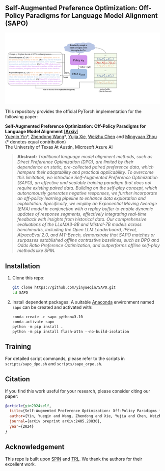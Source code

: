 ## Self-Augmented Preference Optimization: Off-Policy Paradigms for Language Model Alignment (SAPO)

![teaser](./assets/teaser.png)

This repository provides the official PyTorch implementation for the following paper:

**Self-Augmented Preference Optimization: Off-Policy Paradigms for Language Model Alignment** [[**Arxiv**]](https://arxiv.org/abs/2405.20830) <br> 
[Yueqin Yin](https://scholar.google.com/citations?user=HhEo-1cAAAAJ&hl=zh-CN)\*, [Zhendong Wang](https://scholar.google.com/citations?user=lRiIjhcAAAAJ&hl=en)\*, [Yujia Xie](https://scholar.google.com/citations?hl=en&user=r2FiAE4AAAAJ&view_op=list_works&sortby=pubdate), [Weizhu Chen](http://scholar.google.com/citations?user=LG_E-4EAAAAJ&hl=zh-CN) and [Mingyuan Zhou](https://mingyuanzhou.github.io/)<br>
(* denotes equal contribution)<br>
The University of Texas At Austin, Microsoft Azure AI<br>
> **Abstract:** *Traditional language model alignment methods, such as Direct Preference Optimization (DPO), are limited by their dependence on static, pre-collected paired preference data, which hampers their adaptability and practical applicability. To overcome this limitation, we introduce Self-Augmented Preference Optimization (SAPO), an effective and scalable training paradigm that does not require existing paired data. Building on the self-play concept, which autonomously generates negative responses, we further incorporate an off-policy learning pipeline to enhance data exploration and exploitation. Specifically, we employ an Exponential Moving Average (EMA) model in conjunction with a replay buffer to enable dynamic updates of response segments, effectively integrating real-time feedback with insights from historical data. Our comprehensive evaluations of the LLaMA3-8B and Mistral-7B models across benchmarks, including the Open LLM Leaderboard, IFEval, AlpacaEval 2.0, and MT-Bench, demonstrate that SAPO matches or surpasses established offline contrastive baselines, such as DPO and Odds Ratio Preference Optimization, and outperforms offline self-play methods like SPIN.*


## Installation
1. Clone this repo:
    ```bash
    git clone https://github.com/yinyueqin/SAPO.git
    cd SAPO
    ```
2. Install dependent packages:
A suitable [Anaconda](https://docs.anaconda.com/anaconda/install/) environment named `sapo` can be created and activated with:
   ```
   conda create -n sapo python=3.10
   conda activate sapo
   python -m pip install .
   python -m pip install flash-attn --no-build-isolation
   ```

## Training

For detailed script commands, please refer to the scripts in `scripts/sapo_dpo.sh` and `scripts/sapo_orpo.sh`.



## Citation

If you find this work useful for your research, please consider citing our paper:

```bibtex
@article{yin2024self,
  title={Self-Augmented Preference Optimization: Off-Policy Paradigms for Language Model Alignment},
  author={Yin, Yueqin and Wang, Zhendong and Xie, Yujia and Chen, Weizhu and Zhou, Mingyuan},
  journal={arXiv preprint arXiv:2405.20830},
  year={2024}
}
```

## Acknowledgement
This repo is built upon [SPIN](https://github.com/uclaml/SPIN/tree/main/spin) and [TRL](https://github.com/huggingface/trl). We thank the authors for their excellent work.